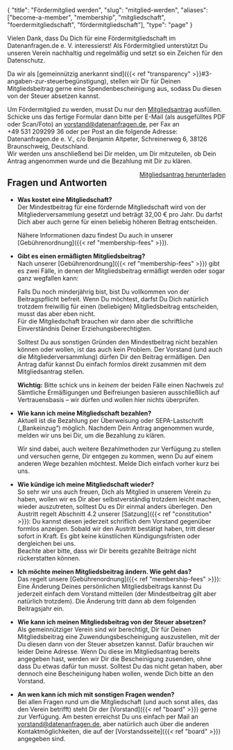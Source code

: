 {
    "title": "Fördermitglied werden",
    "slug": "mitglied-werden",
    "aliases": ["become-a-member", "membership", "mitgliedschaft", "foerdermitgliedschaft", "fördermitgliedschaft"],
    "type": "page"
}

<!-- TODO: It would (obviously) be great if this wasn't just a big wall of text. I am *very* open to suggestions. -->

Vielen Dank, dass Du Dich für eine Fördermitgliedschaft im Datenanfragen.de e.&nbsp;V. interessierst! Als Fördermitglied unterstützt Du unseren Verein nachhaltig und regelmäßig und setzt so ein Zeichen für den Datenschutz.

Da wir als [gemeinnützig anerkannt sind]({{< ref "transparency" >}}#3-angaben-zur-steuerbegünstigung), stellen wir Dir für Deinen Mitgliedsbeitrag gerne eine Spendenbescheinigung aus, sodass Du diesen von der Steuer absetzen kannst.

Um Fördermitglied zu werden, musst Du nur den [Mitgliedsantrag](https://static.dacdn.de/docs/mitgliedsantrag.pdf) ausfüllen. Schicke uns das fertige Formular dann bitte per E-Mail (als ausgefülltes PDF oder Scan/Foto) an [vorstand@datenanfragen.de](mailto:vorstand@datenanfragen.de), per Fax an +49&nbsp;531&nbsp;209299&nbsp;36 oder per Post an die folgende Adresse: Datenanfragen.de e.&nbsp;V., c/o Benjamin Altpeter, Schreinerweg 6, 38126 Braunschweig, Deutschland.  
Wir werden uns anschließend bei Dir melden, um Dir mitzuteilen, ob Dein Antrag angenommen wurde und die Bezahlung mit Dir zu klären.

<a href="https://static.dacdn.de/docs/mitgliedsantrag.pdf" class="button button-primary icon icon-download" style="float: right;">Mitgliedsantrag herunterladen</a>
<div class="clearfix"></div>

## Fragen und Antworten

* **Was kostet eine Mitgliedschaft?**  
	Der Mindestbeitrag für eine fördernde Mitgliedschaft wird von der Mitgliederversammlung gesetzt und beträgt 32,00&nbsp;€ pro Jahr. Du darfst Dich aber auch gerne für einen beliebig höheren Beitrag entscheiden.

	Nähere Informationen dazu findest Du auch in unserer [Gebührenordnung]({{< ref "membership-fees"  >}}).

* **Gibt es einen ermäßigten Mitgliedsbeitrag?**  
	Nach unserer [Gebührenordnung]({{< ref "membership-fees"  >}}) gibt es zwei Fälle, in denen der Mitgliedsbeitrag ermäßigt werden oder sogar ganz wegfallen kann:

	Falls Du noch minderjährig bist, bist Du vollkommen von der Beitragspflicht befreit. Wenn Du möchtest, darfst Du Dich natürlich trotzdem freiwillig für einen (beliebigen) Mitgliedsbeitrag entscheiden, musst das aber eben nicht.  
	Für die Mitgliedschaft brauchen wir dann aber die schriftliche Einverständnis Deiner Erziehungsberechtigten.

	Solltest Du aus sonstigen Gründen den Mindestbeitrag nicht bezahlen können oder wollen, ist das auch kein Problem. Der Vorstand (und auch die Mitgliederversammlung) dürfen Dir den Beitrag ermäßigen. Den Antrag dafür kannst Du einfach formlos direkt zusammen mit dem Mitgliedsantrag stellen.

	**Wichtig:** Bitte schick uns in *keinem* der beiden Fälle einen Nachweis zu! Sämtliche Ermäßigungen und Beifreiungen basieren ausschließlich auf Vertrauensbasis – wir dürfen und wollen hier nichts überprüfen.

* **Wie kann ich meine Mitgliedschaft bezahlen?**  
	Aktuell ist die Bezahlung per Überweisung oder SEPA-Lastschrift („Bankeinzug“) möglich. Nachdem Dein Antrag angenommen wurde, melden wir uns bei Dir, um die Bezahlung zu klären.

	Wir sind dabei, auch weitere Bezahlmethoden zur Verfügung zu stellen und versuchen gerne, Dir entgegen zu kommen, wenn Du auf einem anderen Wege bezahlen möchtest. Melde Dich einfach vorher kurz bei uns.

* **Wie kündige ich meine Mitgliedschaft wieder?**  
	So sehr wir uns auch freuen, Dich als Mitglied in unserem Verein zu haben, wollen wir es Dir aber selbstverständig trotzdem leicht machen, wieder auszutreten, solltest Du es Dir einmal anders überlegen. Den Austritt regelt Abschnitt 4.2 unserer [Satzung]({{< ref "constitution" >}}): Du kannst diesen jederzeit schriflich dem Vorstand gegenüber formlos anzeigen. Sobald wir den Austritt bestätigt haben, tritt dieser sofort in Kraft. Es gibt keine künstlichen Kündigungsfristen oder dergleichen bei uns.  
	Beachte aber bitte, dass wir Dir bereits gezahlte Beiträge nicht rückerstatten können.

* **Ich möchte meinen Mitgliedsbeitrag ändern. Wie geht das?**  
	Das regelt unsere [Gebührenordnung]({{< ref "membership-fees"  >}}): Eine Änderung Deines persönlichen Mitgliedsbeitrags kannst Du jederzeit einfach dem Vorstand mitteilen (der Mindestbeitrag gilt aber natürlich trotzdem). Die Änderung tritt dann ab dem folgenden Beitragsjahr ein.

* **Wie kann ich meinen Mitgliedsbeitrag von der Steuer absetzen?**  
	Als gemeinnütziger Verein sind wir berechtigt, Dir für Deinen Mitgliedsbeitrag eine Zuwendungsbescheinigung auszustellen, mit der Du diesen dann von der Steuer absetzen kannst. Dafür brauchen wir leider Deine Adresse. Wenn Du diese im Mitgliedsantrag bereits angegeben hast, werden wir Dir die Bescheinigung zusenden, ohne dass Du etwas dafür tun musst. Solltest Du das nicht getan haben, aber dennoch eine Bescheinigung haben wollen, wende Dich bitte an den Vorstand.

* **An wen kann ich mich mit sonstigen Fragen wenden?**  
	Bei allen Fragen rund um die Mitgliedschaft (und auch sonst alles, das den Verein betrifft) steht Dir der [Vorstand]({{< ref "board" >}}) gerne zur Verfügung. Am besten erreichst Du uns einfach per Mail an [vorstand@datenanfragen.de](mailto:vorstand@datenanfragen.de), aber natürlich auch über die anderen Kontaktmöglichkeiten, die auf der [Vorstandsseite]({{< ref "board" >}}) angegeben sind.
